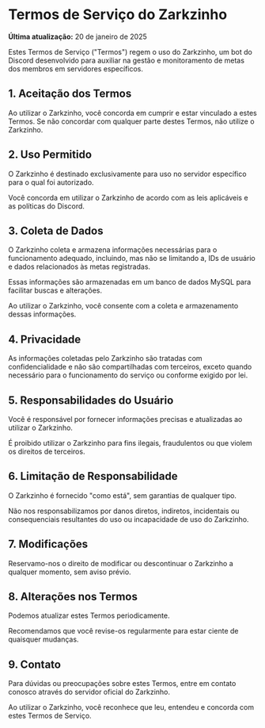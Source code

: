 # Termos de Serviço do Zarkzinho

**Última atualização:** 20 de janeiro de 2025

Estes Termos de Serviço ("Termos") regem o uso do Zarkzinho, um bot do Discord desenvolvido para auxiliar na gestão e monitoramento de metas dos membros em servidores específicos.

## 1. Aceitação dos Termos

Ao utilizar o Zarkzinho, você concorda em cumprir e estar vinculado a estes Termos. Se não concordar com qualquer parte destes Termos, não utilize o Zarkzinho.

## 2. Uso Permitido

O Zarkzinho é destinado exclusivamente para uso no servidor específico para o qual foi autorizado.

Você concorda em utilizar o Zarkzinho de acordo com as leis aplicáveis e as políticas do Discord.

## 3. Coleta de Dados

O Zarkzinho coleta e armazena informações necessárias para o funcionamento adequado, incluindo, mas não se limitando a, IDs de usuário e dados relacionados às metas registradas.

Essas informações são armazenadas em um banco de dados MySQL para facilitar buscas e alterações.

Ao utilizar o Zarkzinho, você consente com a coleta e armazenamento dessas informações.

## 4. Privacidade

As informações coletadas pelo Zarkzinho são tratadas com confidencialidade e não são compartilhadas com terceiros, exceto quando necessário para o funcionamento do serviço ou conforme exigido por lei.

## 5. Responsabilidades do Usuário

Você é responsável por fornecer informações precisas e atualizadas ao utilizar o Zarkzinho.

É proibido utilizar o Zarkzinho para fins ilegais, fraudulentos ou que violem os direitos de terceiros.

## 6. Limitação de Responsabilidade

O Zarkzinho é fornecido "como está", sem garantias de qualquer tipo.

Não nos responsabilizamos por danos diretos, indiretos, incidentais ou consequenciais resultantes do uso ou incapacidade de uso do Zarkzinho.

## 7. Modificações

Reservamo-nos o direito de modificar ou descontinuar o Zarkzinho a qualquer momento, sem aviso prévio.

## 8. Alterações nos Termos

Podemos atualizar estes Termos periodicamente.

Recomendamos que você revise-os regularmente para estar ciente de quaisquer mudanças.

## 9. Contato

Para dúvidas ou preocupações sobre estes Termos, entre em contato conosco através do servidor oficial do Zarkzinho.

Ao utilizar o Zarkzinho, você reconhece que leu, entendeu e concorda com estes Termos de Serviço.
